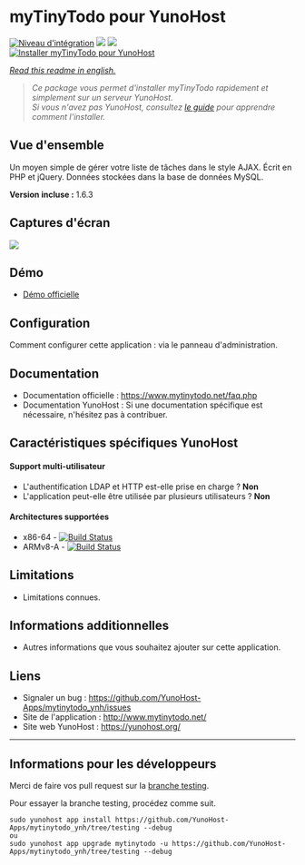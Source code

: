 # myTinyTodo pour YunoHost

[![Niveau d'intégration](https://dash.yunohost.org/integration/mytinytodo.svg)](https://dash.yunohost.org/appci/app/mytinytodo) ![](https://ci-apps.yunohost.org/ci/badges/mytinytodo.status.svg) ![](https://ci-apps.yunohost.org/ci/badges/mytinytodo.maintain.svg)  
[![Installer myTinyTodo pour YunoHost](https://install-app.yunohost.org/install-with-yunohost.svg)](https://install-app.yunohost.org/?app=mytinytodo)

*[Read this readme in english.](./README.md)* 

> *Ce package vous permet d'installer myTinyTodo rapidement et simplement sur un serveur YunoHost.  
Si vous n'avez pas YunoHost, consultez [le guide](https://yunohost.org/#/install) pour apprendre comment l'installer.*

## Vue d'ensemble
Un moyen simple de gérer votre liste de tâches dans le style AJAX. Écrit en PHP et jQuery. Données stockées dans la base de données MySQL.

**Version incluse :** 1.6.3

## Captures d'écran

![](http://www.mytinytodo.net/images/shot-v14b1.png)

## Démo

* [Démo officielle](http://www.mytinytodo.net/demo/)

## Configuration

Comment configurer cette application : via le panneau d'administration.

## Documentation

 * Documentation officielle : https://www.mytinytodo.net/faq.php
 * Documentation YunoHost : Si une documentation spécifique est nécessaire, n'hésitez pas à contribuer.

## Caractéristiques spécifiques YunoHost

#### Support multi-utilisateur

* L'authentification LDAP et HTTP est-elle prise en charge ? **Non**
* L'application peut-elle être utilisée par plusieurs utilisateurs ? **Non**

#### Architectures supportées

* x86-64 - [![Build Status](https://ci-apps.yunohost.org/ci/logs/mytinytodo%20%28Apps%29.svg)](https://ci-apps.yunohost.org/ci/apps/mytinytodo/)
* ARMv8-A - [![Build Status](https://ci-apps-arm.yunohost.org/ci/logs/mytinytodo%20%28Apps%29.svg)](https://ci-apps-arm.yunohost.org/ci/apps/mytinytodo/)

## Limitations

* Limitations connues.

## Informations additionnelles

* Autres informations que vous souhaitez ajouter sur cette application.

## Liens

 * Signaler un bug : https://github.com/YunoHost-Apps/mytinytodo_ynh/issues
 * Site de l'application : http://www.mytinytodo.net/
 * Site web YunoHost : https://yunohost.org/

---

## Informations pour les développeurs

Merci de faire vos pull request sur la [branche testing](https://github.com/YunoHost-Apps/mytinytodo_ynh/tree/testing).

Pour essayer la branche testing, procédez comme suit.
```
sudo yunohost app install https://github.com/YunoHost-Apps/mytinytodo_ynh/tree/testing --debug
ou
sudo yunohost app upgrade mytinytodo -u https://github.com/YunoHost-Apps/mytinytodo_ynh/tree/testing --debug
```
